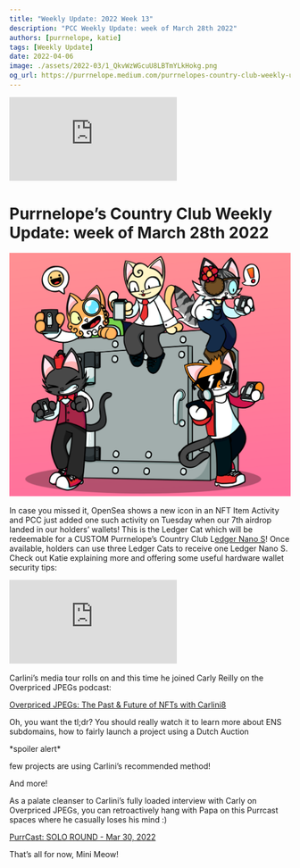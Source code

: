 ```yaml
---
title: "Weekly Update: 2022 Week 13"
description: "PCC Weekly Update: week of March 28th 2022"
authors: [purrnelope, katie]
tags: [Weekly Update]
date: 2022-04-06
image: ./assets/2022-03/1_QkvWzWGcuU8LBTmYLkHokg.png
og_url: https://purrnelope.medium.com/purrnelopes-country-club-weekly-update-week-of-march-28th-2022-6a848794a2cd
---
```


<iframe src="https://www.youtube.com/embed/V8fy5DmizJs" title="YouTube video player" frameborder="0" allow="accelerometer; autoplay; clipboard-write; encrypted-media; gyroscope; picture-in-picture" allowFullScreen></iframe>

<!--truncate-->

# Purrnelope’s Country Club Weekly Update: week of March 28th 2022

![](./assets/2022-03/1_QkvWzWGcuU8LBTmYLkHokg.png)

In case you missed it, OpenSea shows a new icon in an NFT Item Activity and PCC just added one such activity on Tuesday when our 7th airdrop landed in our holders’ wallets! This is the Ledger Cat which will be redeemable for a CUSTOM Purrnelope’s Country Club L[edger Nano S](https://shop.ledger.com/products/ledger-nano-s)! Once available, holders can use three Ledger Cats to receive one Ledger Nano S. Check out Katie explaining more and offering some useful hardware wallet security tips:

<iframe src="https://www.youtube.com/embed/GRRr2ZqqOE4" title="YouTube video player" frameborder="0" allow="accelerometer; autoplay; clipboard-write; encrypted-media; gyroscope; picture-in-picture" allowFullScreen></iframe>

Carlini’s media tour rolls on and this time he joined Carly Reilly on the Overpriced JPEGs podcast:

[Overpriced JPEGs: The Past & Future of NFTs with Carlini8](../3rd-party/2022-03-30-overpriced-jpegs.md)

Oh, you want the tl;dr? You should really watch it to learn more about ENS subdomains, how to fairly launch a project using a Dutch Auction

\*spoiler alert\*

few projects are using Carlini’s recommended method!

And more!

As a palate cleanser to Carlini’s fully loaded interview with Carly on Overpriced JPEGs, you can retroactively hang with Papa on this Purrcast spaces where he casually loses his mind :)

[PurrCast: SOLO ROUND - Mar 30, 2022](../purrcast/2022-03-30.md)

That’s all for now, Mini Meow!
